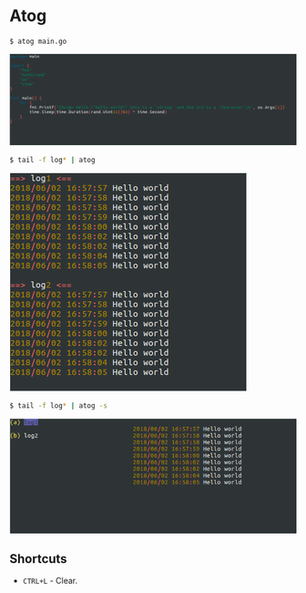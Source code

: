 # Atog

```bash
$ atog main.go
```

![atog](https://github.com/jlucasnsilva/atog/blob/master/imgs/file_view.png)

```bash
$ tail -f log* | atog
```

![atog](https://github.com/jlucasnsilva/atog/blob/master/imgs/color_tail.png)

```bash
$ tail -f log* | atog -s
```

![atog](https://github.com/jlucasnsilva/atog/blob/master/imgs/split_tail.png)

## Shortcuts

* `CTRL+L` - Clear.

